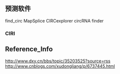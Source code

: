 ## 预测软件
find_circ
MapSplice
CIRCexplorer
circRNA finder
### CIRI

## Reference_Info
http://www.dxy.cn/bbs/topic/35203525?source=rss  
http://www.cnblogs.com/xudongliang/p/6737445.html  
